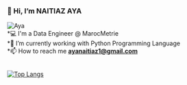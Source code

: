 ### 👋 Hi, I’m NAITIAZ AYA</br>
![Aya](https://media.giphy.com/media/LMcB8XospGZO8UQq87/giphy.gif)</br>
*💻 I'm a Data Engineer @ MarocMetrie </br>
*🌱 I’m currently working with Python Programming Language</br>
*📫 How to reach me **ayanaitiaz1@gmail.com**</br>
</br>

[![Top Langs](https://github-readme-stats.vercel.app/api/top-langs/?username=naitiaz-aya&layout=compact)](https://github.com/naitiaz-aya)
